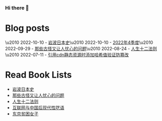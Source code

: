 ### Hi there 👋

<!--
**deletefromuser/deletefromuser** is a ✨ _special_ ✨ repository because its `README.md` (this file) appears on your GitHub profile.

Here are some ideas to get you started:

- 🔭 I’m currently working on ...
- 🌱 I’m currently learning ...
- 👯 I’m looking to collaborate on ...
- 🤔 I’m looking for help with ...
- 💬 Ask me about ...
- 📫 How to reach me: ...
- 😄 Pronouns: ...
- ⚡ Fun fact: ...
-->

# Blog posts
<!-- BLOG-POST-LIST:START -->
\u2010 2022-10-10 - [岩波日本史](https://deletefromuser.github.io/read/2022101001/)\u2010 2022-10-10 - [2022年4季度](https://deletefromuser.github.io/watch/2022100101/)\u2010 2022-09-29 - [那些古怪又让人忧心的问题](https://deletefromuser.github.io/read/2022092901/)\u2010 2022-08-24 - [人生十二法则](https://deletefromuser.github.io/read/2022082401/)\u2010 2022-07-11 - [引用cdn静态资源时添加哈希值验证防篡改](https://deletefromuser.github.io/web/2022071101/)
<!-- BLOG-POST-LIST:END -->

# Read Book Lists
<!-- READ-BOOK-LIST:START -->
- [岩波日本史](https://deletefromuser.github.io/read/2022101001/)
- [那些古怪又让人忧心的问题](https://deletefromuser.github.io/read/2022092901/)
- [人生十二法则](https://deletefromuser.github.io/read/2022082401/)
- [互联网与中国后现代性呓语](https://deletefromuser.github.io/read/2022071101/)
- [东京贫困女子](https://deletefromuser.github.io/read/2022052701/)
<!-- READ-BOOK-LIST:END -->

